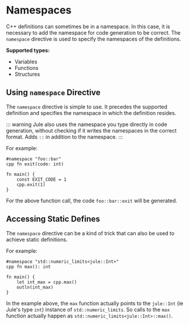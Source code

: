 # Namespaces

C++ definitions can sometimes be in a namespace. In this case, it is necessary to add the namespace for code generation to be correct. The `namespace` directive is used to specify the namespaces of the definitions.

**Supported types:**
- Variables
- Functions
- Structures

## Using `namespace` Directive

The `namespace` directive is simple to use. It precedes the supported definition and specifies the namespace in which the definition resides.

::: warning
Jule also uses the namespace you type directly in code generation, without checking if it writes the namespaces in the correct format. Adds `::` in addition to the namespace.
:::

For example:
```jule
#namespace "foo::bar"
cpp fn exit(code: int)

fn main() {
    const EXIT_CODE = 1
    cpp.exit(1)
}
```
For the above function call, the code `foo::bar::exit` will be generated.

## Accessing Static Defines

The `namespace` directive can be a kind of trick that can also be used to achieve static definitions.

For example:
```jule
#namespace "std::numeric_limits<jule::Int>"
cpp fn max(): int

fn main() {
    let int_max = cpp.max()
    outln(int_max)
}
```

In the example above, the `max` function actually points to the `jule::Int` (ie Jule's type `int`) instance of `std::numeric_limits`. So calls to the `max` function actually happen as `std::numeric_limits<jule::Int>::max()`.
